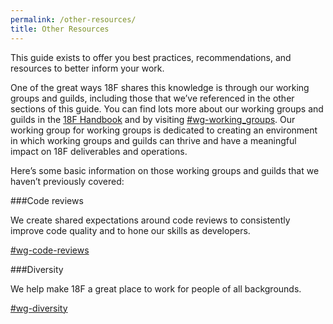 ```yaml
---
permalink: /other-resources/
title: Other Resources
---
```

This guide exists to offer you best practices, recommendations, and resources to better inform your work. 

One of the great ways 18F shares this knowledge is through our working groups and guilds, including those that we’ve referenced in the other sections of this guide. You can find lots more about our working groups and guilds in the [18F Handbook](https://github.com/18F/handbook/blob/staging/articles/5-training-and-professional-development/classes/working-groups-and-guilds-101.md#agile) and by visiting [#wg-working_groups](https://18f.slack.com/messages/wg-working_groups/). Our working group for working groups is dedicated to creating an environment in which working groups and guilds can thrive and have a meaningful impact on 18F deliverables and operations. 

Here’s some basic information on those working groups and guilds that we haven’t previously covered:

###Code reviews

We create shared expectations around code reviews to consistently improve code quality and to hone our skills as developers.

[#wg-code-reviews](https://18f.slack.com/messages/wg-code-reviews/)

###Diversity

We help make 18F a great place to work for people of all backgrounds.

[#wg-diversity](https://18f.slack.com/messages/wg-diversity/)
